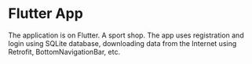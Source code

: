 # Flutter App

The application is on Flutter. A sport shop. The app uses registration and login using SQLite database, downloading data from the Internet using Retrofit, BottomNavigationBar, etc.
